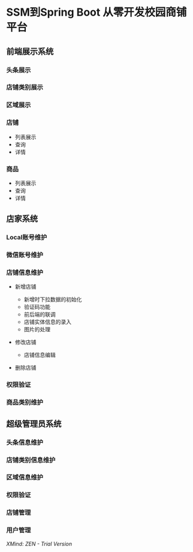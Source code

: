 # SSM到Spring Boot 从零开发校园商铺平台

## 前端展示系统

### 头条展示

### 店铺类别展示

### 区域展示

### 店铺

- 列表展示
- 查询
- 详情

### 商品

- 列表展示
- 查询
- 详情

## 店家系统

### Local账号维护

### 微信账号维护

### 店铺信息维护

- 新增店铺

	- 新增时下拉数据的初始化
	- 验证码功能
	- 前后端的联调
	- 店铺实体信息的录入
	- 图片的处理

- 修改店铺

	- 店铺信息编辑

- 删除店铺

### 权限验证

### 商品类别维护

## 超级管理员系统

### 头条信息维护

### 店铺类别信息维护

### 区域信息维护

### 权限验证

### 店铺管理

### 用户管理

*XMind: ZEN - Trial Version*
